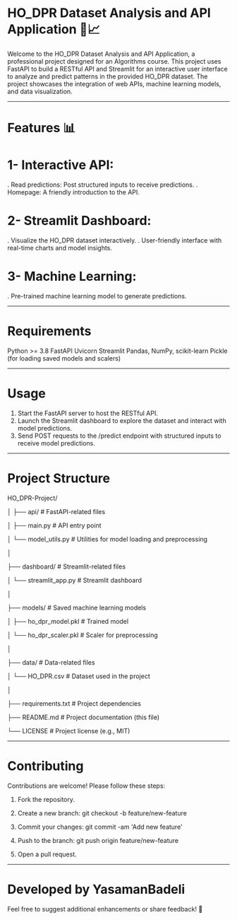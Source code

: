 # HO_DPR Dataset Analysis and API Application 🧠📈
Welcome to the HO_DPR Dataset Analysis and API Application, a professional project designed for an Algorithms course. This project uses FastAPI to build a RESTful API and Streamlit for an interactive user interface to analyze and predict patterns in the provided HO_DPR dataset. The project showcases the integration of web APIs, machine learning models, and data visualization.

---
# Features 📊

# 1- Interactive API:
. Read predictions: Post structured inputs to receive predictions.
. Homepage: A friendly introduction to the API.
# 2- Streamlit Dashboard:
. Visualize the HO_DPR dataset interactively.
. User-friendly interface with real-time charts and model insights.
# 3- Machine Learning:
. Pre-trained machine learning model to generate predictions.

---
# Requirements

Python >= 3.8
FastAPI
Uvicorn
Streamlit
Pandas, NumPy, scikit-learn
Pickle (for loading saved models and scalers)

---
# Usage
1. Start the FastAPI server to host the RESTful API.
2. Launch the Streamlit dashboard to explore the dataset and interact with model predictions.
3. Send POST requests to the /predict endpoint with structured inputs to receive model predictions.

---
# Project Structure

HO_DPR-Project/

│
├── api/                           # FastAPI-related files

│   ├── main.py                    # API entry point

│   └── model_utils.py             # Utilities for model loading and preprocessing

│

├── dashboard/                     # Streamlit-related files

│   └── streamlit_app.py           # Streamlit dashboard

│

├── models/                        # Saved machine learning models

│   ├── ho_dpr_model.pkl           # Trained model

│   └── ho_dpr_scaler.pkl          # Scaler for preprocessing

│

├── data/                          # Data-related files

│   └── HO_DPR.csv                 # Dataset used in the project

│

├── requirements.txt               # Project dependencies

├── README.md                      # Project documentation (this file)

└── LICENSE                        # Project license (e.g., MIT)


---
# Contributing
Contributions are welcome! Please follow these steps:

1. Fork the repository.
2. Create a new branch:
git checkout -b feature/new-feature

3. Commit your changes:
git commit -am 'Add new feature'

4. Push to the branch:
git push origin feature/new-feature

5. Open a pull request.


---
# Developed by YasamanBadeli 
Feel free to suggest additional enhancements or share feedback! 🚀
